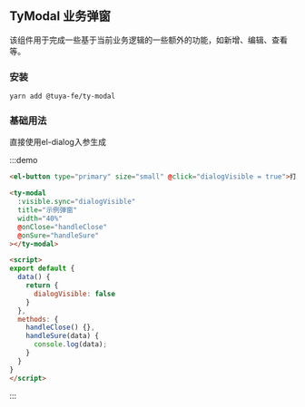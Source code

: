 ## TyModal 业务弹窗

该组件用于完成一些基于当前业务逻辑的一些额外的功能，如新增、编辑、查看等。

### 安装

```shell
yarn add @tuya-fe/ty-modal
```

### 基础用法

直接使用el-dialog入参生成

:::demo
```html
<el-button type="primary" size="small" @click="dialogVisible = true">打开弹窗</el-button>

<ty-modal
  :visible.sync="dialogVisible"
  title="示例弹窗"
  width="40%"
  @onClose="handleClose"
  @onSure="handleSure"
></ty-modal>

<script>
export default {
  data() {
    return {
      dialogVisible: false
    }
  },
  methods: {
    handleClose() {},
    handleSure(data) {
      console.log(data);
    }
  }
}
</script>
```
:::